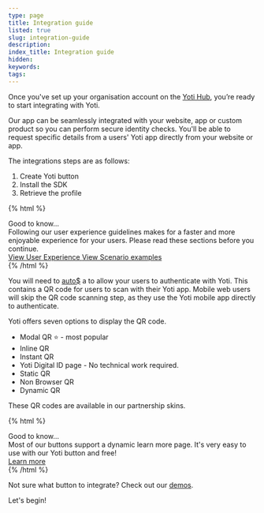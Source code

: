```yaml
---
type: page
title: Integration guide
listed: true
slug: integration-guide
description: 
index_title: Integration guide
hidden: 
keywords: 
tags: 
---
```


Once you've set up your organisation account on the [Yoti Hub](https://hub.yoti.com/logout), you’re ready to start integrating with Yoti.

Our app can be seamlessly integrated with your website, app or custom product so you can perform secure identity checks. You'll be able to request specific details from a users' Yoti app directly from your website or app.

The integrations steps are as follows:

1. Create Yoti button
2. Install the SDK
3. Retrieve the profile

{% html %}
<div class="alert-GTK">
    <div class="alert-title" id="GTK">
        Good to know... 
    </div>
    <div class="alert-text">
        Following our user experience guidelines makes for a faster and more enjoyable experience for your users. Please read these sections before you continue.
    </div>
    <div class="alert-links"> 
        <a  target="_self" href="https://developers.yoti.com/digital-id/user-experience"> View User Experience </a> 
        <a href="https://developers.yoti.com/digital-id/scenario-examples"> View Scenario examples </a> 
    </div>
</div>
{% /html %}

You will need to [auto$](/digital-id/createbutton) a to allow your users to authenticate with Yoti. This contains a QR code for users to scan with their Yoti app. Mobile web users will skip the QR code scanning step, as they use the Yoti mobile app directly to authenticate.

Yoti offers seven options to display the QR code.

- Modal QR ⭐️ - most popular
- Inline QR
- Instant QR
- Yoti Digital ID page - No technical work required.
- Static QR
- Non Browser QR
- Dynamic QR

These QR codes are available in our partnership skins.

{% html %}
<div class="alert-GTK">
    <div class="alert-title" id="GTK">
        Good to know... 
    </div>
    <div class="alert-text">
Most of our buttons support a dynamic learn more page. It's very easy to use with our Yoti button and free!   </div>
    <div class="alert-links"> 
        <a  target="_self" href="https://developers.yoti.com/digital-id/user-experience#learn-more-page"> Learn more </a> 
    </div>
</div>
{% /html %}

Not sure what button to integrate? Check out our [demos](https://yoti.world/digital-id).

Let's begin!